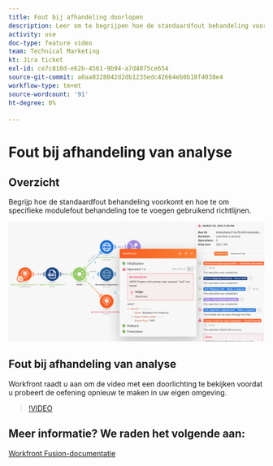 ```yaml
---
title: Fout bij afhandeling doorlopen
description: Leer om te begrijpen hoe de standaardfout behandeling voorkomt en hoe te om specifieke module toe te voegen fout behandeling gebruikend richtlijnen in [!DNL Adobe Workfront Fusion].
activity: use
doc-type: feature video
team: Technical Marketing
kt: Jira ticket
exl-id: ce7c810d-e62b-4561-9b94-a7d4075ce654
source-git-commit: a0aa8328842d2db1235edc42664eb0b18f4038e4
workflow-type: tm+mt
source-wordcount: '91'
ht-degree: 0%

---
```


# Fout bij afhandeling van analyse

## Overzicht

Begrijp hoe de standaardfout behandeling voorkomt en hoe te om specifieke modulefout behandeling toe te voegen gebruikend richtlijnen.

![Een afbeelding van een scenario met foutafhandeling](assets/troubleshooting-and-error-handling-7.png)

## Fout bij afhandeling van analyse

Workfront raadt u aan om de video met een doorlichting te bekijken voordat u probeert de oefening opnieuw te maken in uw eigen omgeving.

>[!VIDEO](https://video.tv.adobe.com/v/335306/?quality=12)

## Meer informatie? We raden het volgende aan:

[Workfront Fusion-documentatie](https://experienceleague.adobe.com/docs/workfront/using/adobe-workfront-fusion/workfront-fusion-2.html?lang=en)
